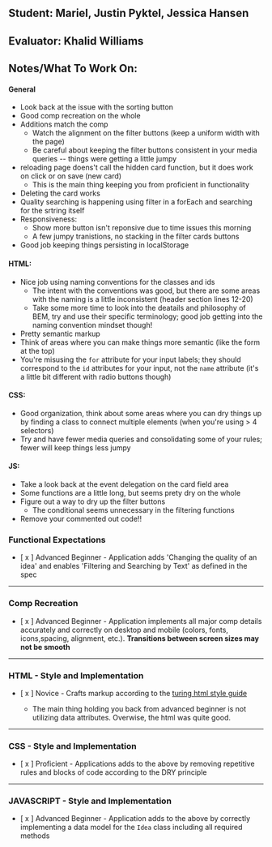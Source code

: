 ## Student: Mariel, Justin Pyktel, Jessica Hansen
## Evaluator: Khalid Williams 
## Notes/What To Work On:

#### General
* Look back at the issue with the sorting button
* Good comp recreation on the whole
* Additions match the comp
    * Watch the alignment on the filter buttons (keep a uniform width with the page)
    * Be careful about keeping the filter buttons consistent in your media queries -- things were getting a little jumpy
* reloading page doens't call the hidden card function, but it does work on click or on save (new card) 
    * This is the main thing keeping you from proficient in functionality 
* Deleting the card works
* Quality searching is happening using filter in a forEach and searching for the srtring itself
* Responsiveness:
    * Show more button isn't reponsive due to time issues this morning
    * A few jumpy tranistions, no stacking in the filter cards buttons
* Good job keeping things persisting in localStorage

#### HTML:
* Nice job using naming conventions for the classes and ids
    * The intent with the conventions was good, but there are some areas with the naming is a little inconsistent (header section lines 12-20)
    * Take some more time to look into the deatails and philosophy of BEM, try and use their specific terminology; good job getting into the naming convention mindset though!
* Pretty semantic markup 
* Think of areas where you can make things more semantic (like the form at the top)
* You're misusing the `for` attribute for your input labels; they should correspond to the `id` attributes for your input, not the `name` attribute (it's a little bit different with radio buttons though)

#### CSS:
* Good organization, think about some areas where you can dry things up by finding a class to connect multiple elements (when you're using > 4 selectors)
* Try and have fewer media queries and consolidating some of your rules; fewer will keep things less jumpy

#### JS:
* Take a look back at the event delegation on the card field area
* Some functions are a little long, but seems prety dry on the whole
* Figure out a way to dry up the filter buttons
    * The conditional seems unnecessary in the filtering functions
* Remove your commented out code!! 

### Functional Expectations

* [ x ]  Advanced Beginner - Application adds 'Changing the quality of an idea' and enables 'Filtering and Searching by Text' as defined in the spec


------------------------------------------------------------------

### Comp Recreation

* [ x ]  Advanced Beginner - Application implements all major comp details accurately and correctly on desktop and mobile (colors, fonts, icons,spacing, alignment,  etc.). **Transitions between screen sizes may not be smooth**



------------------------------------------------------------------

### HTML - Style and Implementation

* [ x ]  Novice - Crafts markup according to the [turing html style guide](https://github.com/turingschool-examples/html)

    * The main thing holding you back from advanced beginner is not utilizing data attributes. Overwise, the html was quite good.


------------------------------------------------------------------

### CSS - Style and Implementation


* [ x ]  Proficient - Applications adds to the above by removing repetitive rules and blocks of code according to the DRY principle


------------------------------------------------------------------

### JAVASCRIPT - Style and Implementation

* [ x ]  Advanced Beginner - Application adds to the above by correctly implementing a data model for the `Idea` class including all required methods


